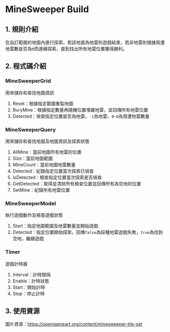 # MineSweeper Build
## 1. 規則介紹
在自訂範圍的地圖內進行探索，若該地面為地雷則遊戲結束，若非地雷則根據周遭地雷數是否為```0```而連續探索，直到找出所有地雷位置獲得勝利。
## 2. 程式碼介紹
### MineSweeperGrid
用來儲存和查找地圖資訊
1. Reset：根據指定範圍重製地圖
2. BuryMine：根據指定數量再隨機位置埋藏地雷，並回傳所有地雷位置
3. Detected：偵查指定位置是否為地雷，```-1```為地雷，```0~8```為周遭地雷數量
### MineSweeperQuery
用來儲存和查找地圖及地圖資訊及探索狀態
1. AllMine：當前地圖所有地雷的位置
2. Size：當前地圖範圍
3. MineCount：當前地圖地雷數量
4. Detected：紀錄指定位置當次探索已偵查
5. IsDetected：檢查指定位置當次探索是否偵查
6. GetDetected：取得並清除所有檢查位置並回傳所有為空地的位置
7. SetMine：紀錄所有地雷位置
### MineSweeperModel
執行遊戲動作及檢查遊戲狀態
1. Start：指定地圖範圍及地雷數量並開始遊戲
2. Detected：指定位置開始探索，回傳```false```為採種地雷遊戲失敗，```true```為找到空地，繼續遊戲
### Timer
遊戲計時器
1. Interval：計時間隔
2. Enable：計時狀態
3. Start：開始計時
4. Stop：停止計時
## 3. 使用資源
圖片資源：https://opengameart.org/content/minesweeper-tile-set
